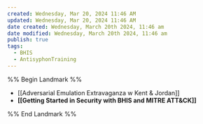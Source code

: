```yaml
---
created: Wednesday, Mar 20, 2024 11:46 AM
updated: Wednesday, Mar 20, 2024 11:46 AM
date created: Wednesday, March 20th 2024, 11:46 am
date modified: Wednesday, March 20th 2024, 11:46 am
publish: true
tags:
  - BHIS
  - AntisyphonTraining
---
```


%% Begin Landmark %%
- [[Adversarial Emulation Extravaganza w Kent & Jordan]]
- **[[Getting Started in Security with BHIS and MITRE ATT&CK]]**


%% End Landmark %%